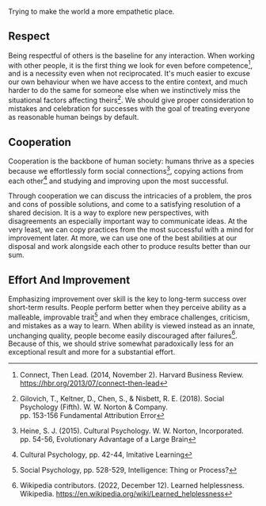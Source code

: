 Trying to make the world a more empathetic place.

## Respect

Being respectful of others is the baseline for any interaction. When working with other people, it is the first thing we look for even before competence[^1], and is a necessity even when not reciprocated. It's much easier to excuse our own behaviour when we have access to the entire context, and much harder to do the same for someone else when we instinctively miss the situational factors affecting theirs[^2]. We should give proper consideration to mistakes and celebration for successes with the goal of treating everyone as reasonable human beings by default.

## Cooperation 

Cooperation is the backbone of human society: humans thrive as a species because we effortlessly form social connections[^3], copying actions from each other[^4] and studying and improving upon the most successful.

Through cooperation we can discuss the intricacies of a problem, the pros and cons of possible solutions, and come to a satisfying resolution of a shared decision. It is a way to explore new perspectives, with disagreements an especially important way to communicate ideas. At the very least, we can copy practices from the most successful with a mind for improvement later. At more, we can use one of the best abilities at our disposal and work alongside each other to produce results better than our sum.

## Effort And Improvement

Emphasizing improvement over skill is the key to long-term success over short-term results. People perform better when they perceive ability as a malleable, improvable trait[^5] and when they embrace challenges, criticism, and mistakes as a way to learn. When ability is viewed instead as an innate, unchanging quality, people become easily discouraged after failures[^6]. Because of this, we should strive somewhat paradoxically less for an exceptional result and more for a substantial effort.

[^1]: Connect, Then Lead. (2014, November 2). Harvard Business Review. https://hbr.org/2013/07/connect-then-lead
[^2]: Gilovich, T., Keltner, D., Chen, S., & Nisbett, R. E. (2018). Social Psychology (Fifth). W. W. Norton & Company.  
pp. 153-156 Fundamental Attribution Error
[^3]: Heine, S. J. (2015). Cultural Psychology. W. W. Norton, Incorporated.  
pp. 54-56, Evolutionary Advantage of a Large Brain
[^4]: Cultural Psychology[^3], pp. 42-44, Imitative Learning
[^5]: Social Psychology[^2], pp. 528-529, Intelligence: Thing or Process?
[^6]: Wikipedia contributors. (2022, December 12). Learned helplessness. Wikipedia. https://en.wikipedia.org/wiki/Learned_helplessness